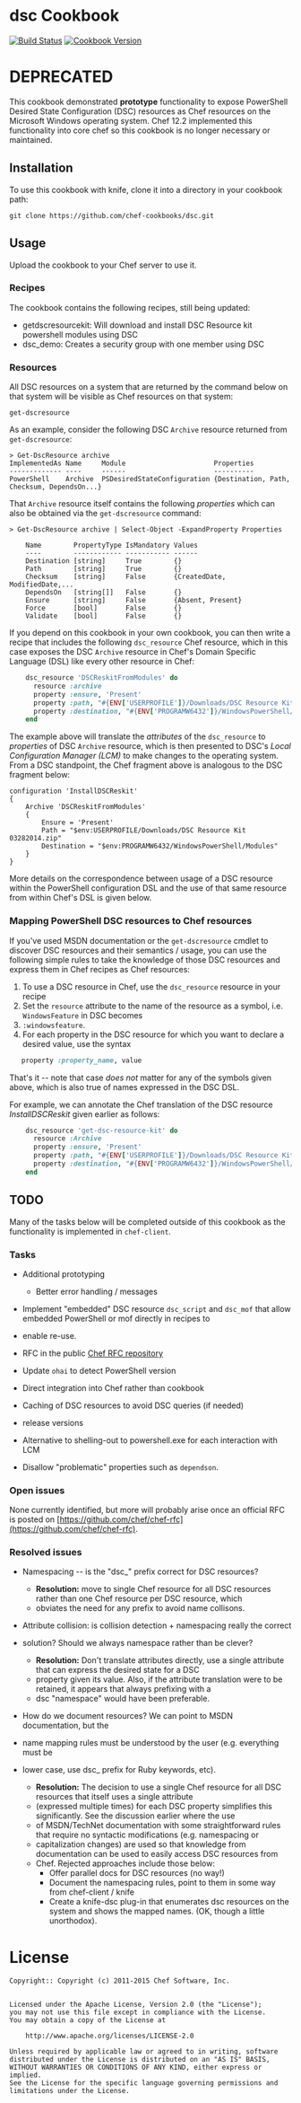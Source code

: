 # dsc Cookbook
[![Build Status](https://travis-ci.org/chef-cookbooks/dsc.svg?branch=master)](http://travis-ci.org/chef-cookbooks/dsc) [![Cookbook Version](https://img.shields.io/cookbook/v/dsc.svg)](https://supermarket.chef.io/cookbooks/dsc)

# DEPRECATED
This cookbook demonstrated **prototype** functionality to expose PowerShell Desired State Configuration (DSC) resources as Chef resources on the Microsoft Windows operating system. Chef 12.2 implemented this functionality into core chef so this cookbook is no longer necessary or maintained.

## Installation
To use this cookbook with knife, clone it into a directory in your cookbook path:

```
git clone https://github.com/chef-cookbooks/dsc.git
```

## Usage
Upload the cookbook to your Chef server to use it.

### Recipes
The cookbook contains the following recipes, still being updated:
- getdscresourcekit: Will download and install DSC Resource kit powershell modules using DSC
- dsc_demo: Creates a security group with one member using DSC

### Resources
All DSC resources on a system that are returned by the command below on that system will be visible as Chef resources on that system:

```
get-dscresource
```

As an example, consider the following DSC `Archive` resource returned from `get-dscresource`:

```
> Get-DscResource archive
ImplementedAs Name     Module                      Properties
------------- ----     ------                      ----------
PowerShell    Archive  PSDesiredStateConfiguration {Destination, Path, Checksum, DependsOn...}
```

That `Archive` resource itself contains the following _properties_ which can also be obtained via the `get-dscresource` command:

```
> Get-DscResource archive | Select-Object -ExpandProperty Properties
```

```
    Name        PropertyType IsMandatory Values
    ----        ------------ ----------- ------
    Destination [string]     True        {}
    Path        [string]     True        {}
    Checksum    [string]     False       {CreatedDate, ModifiedDate,...
    DependsOn   [string[]]   False       {}
    Ensure      [string]     False       {Absent, Present}
    Force       [bool]       False       {}
    Validate    [bool]       False       {}
```

If you depend on this cookbook in your own cookbook, you can then write a recipe that includes the following `dsc_resource` Chef resource, which in this case exposes the DSC `Archive` resource in Chef's Domain Specific Language (DSL) like every other resource in Chef:

```ruby
    dsc_resource 'DSCReskitFromModules' do
      resource :archive
      property :ensure, 'Present'
      property :path, "#{ENV['USERPROFILE']}/Downloads/DSC Resource Kit 03282014.zip"
      property :destination, "#{ENV['PROGRAMW6432']}/WindowsPowerShell/Modules"
    end
```

The example above will translate the _attributes_ of the `dsc_resource` to _properties_ of DSC `Archive` resource, which is then presented to DSC's _Local Configuration Manager (LCM)_ to make changes to the operating system. From a DSC standpoint, the Chef fragment above is analogous to the DSC fragment below:

```
configuration 'InstallDSCReskit'
{
    Archive 'DSCReskitFromModules'
    {
        Ensure = 'Present'
        Path = "$env:USERPROFILE/Downloads/DSC Resource Kit 03282014.zip"
        Destination = "$env:PROGRAMW6432/WindowsPowerShell/Modules"
    }
}
```

More details on the correspondence between usage of a DSC resource within the PowerShell configuration DSL and the use of that same resource from within Chef's DSL is given below.

### Mapping PowerShell DSC resources to Chef resources
If you've used MSDN documentation or the `get-dscresource` cmdlet to discover DSC resources and their semantics / usage, you can use the following simple rules to take the knowledge of those DSC resources and express them in Chef recipes as Chef resources:
1. To use a DSC resource in Chef, use the `dsc_resource` resource in your recipe
2. Set the `resource` attribute to the name of the resource as a symbol, i.e. `WindowsFeature` in DSC becomes
3. `:windowsfeature`.
4. For each property in the DSC resource for which you want to declare a desired value, use the syntax

```ruby
   property :property_name, value
```

That's it -- note that case _does not_ matter for any of the symbols given above, which is also true of names expressed in the DSC DSL.

For example, we can annotate the Chef translation of the DSC resource _InstallDSCReskit_ given earlier as follows:

```ruby
    dsc_resource 'get-dsc-resource-kit' do
      resource :Archive
      property :ensure, 'Present'
      property :path, "#{ENV['USERPROFILE']}/Downloads/DSC Resource Kit 03282014.zip"
      property :destination, "#{ENV['PROGRAMW6432']}/WindowsPowerShell/Modules"
    end
```

## TODO
Many of the tasks below will be completed outside of this cookbook as the functionality is implemented in `chef-client`.

### Tasks
- Additional prototyping
  - Better error handling / messages

- Implement "embedded" DSC resource `dsc_script` and `dsc_mof` that allow embedded PowerShell or mof directly in recipes to
- enable re-use.
- RFC in the public [Chef RFC repository](https://github.com/chef/chef-rfc)
- Update `ohai` to detect PowerShell version
- Direct integration into Chef rather than cookbook
- Caching of DSC resources to avoid DSC queries (if needed)
- release versions
- Alternative to shelling-out to powershell.exe for each interaction with LCM
- Disallow "problematic" properties such as `dependson`.

### Open issues
None currently identified, but more will probably arise once an official RFC is posted on [https://github.com/chef/chef-rfc](https://github.com/chef/chef-rfc).

### Resolved issues
- Namespacing -- is the "dsc_" prefix correct for DSC resources?
  - **Resolution:** move to single Chef resource for all DSC resources rather than one Chef resource per DSC resource, which
  - obviates the need for any prefix to avoid name collisons.

- Attribute collision: is collision detection + namespacing really the correct
- solution? Should we always namespace rather than be clever?
  - **Resolution:** Don't translate attributes directly, use a single attribute that can express the desired state for a DSC
  - property given its value. Also, if the attribute translation were to be retained, it appears that always prefixing with a
  - dsc "namespace" would have been preferable.

- How do we document resources? We can point to MSDN documentation, but the
- name mapping rules must be understood by the user (e.g. everything must be
- lower case, use dsc_ prefix for Ruby keywords, etc).
  - **Resolution:** The decision to use a single Chef resource for all DSC resources that itself uses a single attribute
  - (expressed multiple times) for each DSC property simplifies this significantly. See the discussion earlier where the use
  - of MSDN/TechNet documentation with some straightforward rules that require no syntactic modifications (e.g. namespacing or
  - capitalization changes) are used so that knowledge from documentation can be used to easily access DSC resources from
  - Chef. Rejected approaches include those below:
    - Offer parallel docs for DSC resources (no way!)
    - Document the namespacing rules, point to them in some way from chef-client / knife
    - Create a knife-dsc plug-in that enumerates dsc resources on the system and shows the mapped names. (OK, though a little unorthodox).

# License

```text
Copyright:: Copyright (c) 2011-2015 Chef Software, Inc.


Licensed under the Apache License, Version 2.0 (the "License");
you may not use this file except in compliance with the License.
You may obtain a copy of the License at

    http://www.apache.org/licenses/LICENSE-2.0

Unless required by applicable law or agreed to in writing, software
distributed under the License is distributed on an "AS IS" BASIS,
WITHOUT WARRANTIES OR CONDITIONS OF ANY KIND, either express or implied.
See the License for the specific language governing permissions and
limitations under the License.
```
